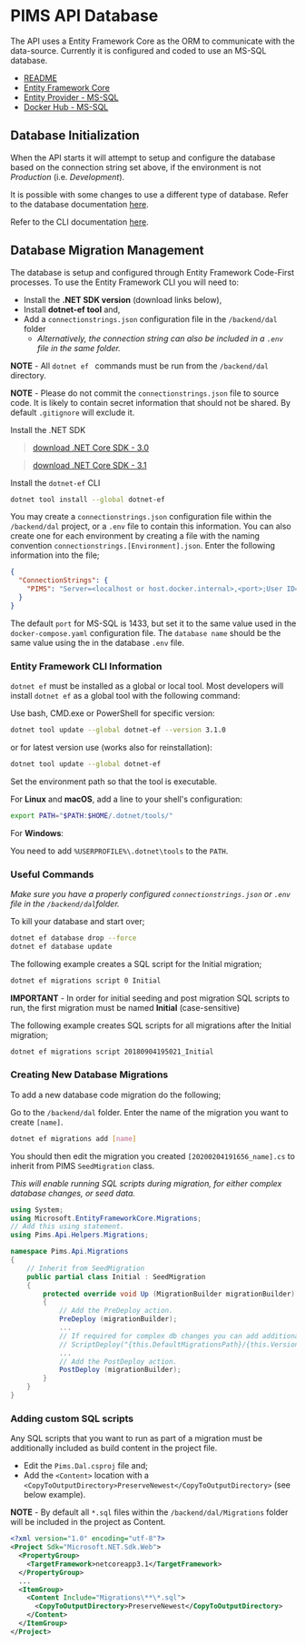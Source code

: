 # PIMS API Database

The API uses a Entity Framework Core as the ORM to communicate with the data-source. Currently it is configured and coded to use an MS-SQL database.

- [README](../../database/mssql/README.md)
- [Entity Framework Core](https://docs.microsoft.com/en-us/ef/core/)
- [Entity Provider - MS-SQL](https://docs.microsoft.com/en-us/ef/core/providers/sql-server/?tabs=dotnet-core-cli)
- [Docker Hub - MS-SQL](https://hub.docker.com/_/microsoft-mssql-server)

## Database Initialization

When the API starts it will attempt to setup and configure the database based on the connection string set above, if the environment is not _Production_ (i.e. _Development_).

It is possible with some changes to use a different type of database. Refer to the database documentation [here](../database/README.md).

Refer to the CLI documentation [here](https://docs.microsoft.com/en-us/ef/core/miscellaneous/cli/dotnet).

## Database Migration Management

The database is setup and configured through Entity Framework Code-First processes. To use the Entity Framework CLI you will need to:

- Install the **.NET SDK version** (download links below), 
- Install **dotnet-ef tool** and,
- Add a `connectionstrings.json` configuration file in the `/backend/dal` folder 
  - *Alternatively, the connection string can also be included in a `.env` file in the same folder.*

**NOTE** - All `dotnet ef ` commands must be run from the `/backend/dal` directory.

**NOTE** - Please do not commit the `connectionstrings.json` file to source code. It is likely to contain secret information that should not be shared. By default `.gitignore` will exclude it.

Install the .NET SDK

> [download .NET Core SDK - 3.0](https://dotnet.microsoft.com/download/dotnet-core/3.0)

> [download .NET Core SDK - 3.1](https://dotnet.microsoft.com/download/dotnet-core/3.1)

Install the `dotnet-ef` CLI

```bash
dotnet tool install --global dotnet-ef
```

You may create a `connectionstrings.json` configuration file within the `/backend/dal` project, or a `.env` file to contain this information. You can also create one for each environment by creating a file with the naming convention `connectionstrings.[Environment].json`. Enter the following information into the file;

```json
{
  "ConnectionStrings": {
    "PIMS": "Server=<localhost or host.docker.internal>,<port>;User ID=sa;Database=<database name>"
  }
}
```

The default `port` for MS-SQL is 1433, but set it to the same value used in the `docker-compose.yaml` configuration file.
The `database name` should be the same value using the in the database `.env` file.

### Entity Framework CLI Information

`dotnet ef` must be installed as a global or local tool. Most developers will install `dotnet ef` as a global tool with the following command:

Use bash, CMD.exe or PowerShell for specific version:

```bash
dotnet tool update --global dotnet-ef --version 3.1.0
```

or for latest version use (works also for reinstallation):

```bash
dotnet tool update --global dotnet-ef
```

Set the environment path so that the tool is executable.

For **Linux** and **macOS**, add a line to your shell's configuration:

```bash
export PATH="$PATH:$HOME/.dotnet/tools/"
```

For **Windows**:

You need to add `%USERPROFILE%\.dotnet\tools` to the `PATH`.

### Useful Commands

*Make sure you have a properly configured `connectionstrings.json` or `.env` file in the `/backend/dal`folder.*

To kill your database and start over;

```bash
dotnet ef database drop --force
dotnet ef database update
```

The following example creates a SQL script for the Initial migration;

```bash
dotnet ef migrations script 0 Initial
```

**IMPORTANT** - In order for initial seeding and post migration SQL scripts to run, the first migration must be named **Initial** (case-sensitive)

The following example creates SQL scripts for all migrations after the Initial migration;

```bash
dotnet ef migrations script 20180904195021_Initial
```

### Creating New Database Migrations

To add a new database code migration do the following;

Go to the `/backend/dal` folder. Enter the name of the migration you want to create `[name]`.

```bash
dotnet ef migrations add [name]
```

You should then edit the migration you created `[20200204191656_name].cs` to inherit from PIMS `SeedMigration` class. 

*This will enable running SQL scripts during migration, for either complex database changes, or seed data.*

```csharp
using System;
using Microsoft.EntityFrameworkCore.Migrations;
// Add this using statement.
using Pims.Api.Helpers.Migrations;

namespace Pims.Api.Migrations
{
    // Inherit from SeedMigration
    public partial class Initial : SeedMigration
    {
        protected override void Up (MigrationBuilder migrationBuilder)
        {
            // Add the PreDeploy action.
            PreDeploy (migrationBuilder);
            ...
            // If required for complex db changes you can add additional ScriptDeploy(...).
            // ScriptDeploy("{this.DefaultMigrationsPath}/{this.Version}/some/path");
            ...
            // Add the PostDeploy action.
            PostDeploy (migrationBuilder);
        }
    }
}
```

### Adding custom SQL scripts

Any SQL scripts that you want to run as part of a migration must be additionally included as build content in the project file.

- Edit the `Pims.Dal.csproj` file and;
- Add the `<Content>` location with a `<CopyToOutputDirectory>PreserveNewest</CopyToOutputDirectory>` (see below example). 

**NOTE** - By default all `*.sql` files within the `/backend/dal/Migrations` folder will be included in the project as Content.

```xml
<?xml version="1.0" encoding="utf-8"?>
<Project Sdk="Microsoft.NET.Sdk.Web">
  <PropertyGroup>
    <TargetFramework>netcoreapp3.1</TargetFramework>
  </PropertyGroup>
  ...
  <ItemGroup>
    <Content Include="Migrations\**\*.sql">
      <CopyToOutputDirectory>PreserveNewest</CopyToOutputDirectory>
    </Content>
  </ItemGroup>
</Project>
```
